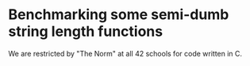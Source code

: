 # Benchmarking some semi-dumb string length functions

We are restricted by "The Norm" at all 42 schools for code written in C.
